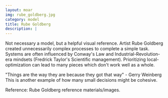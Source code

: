 ```yaml
---
layout: moar
img: rube_goldberg.jpg
category: model
title: Rube Goldberg
description: |
---
```

Not necessary a model, but a helpful visual reference. 
Artist Rube Goldberg created unnecessarily complex processes to complete a simple task. 
Systems are often influenced by Conway's Law and Industrial-Revolution-era mindsets (Fredrick Taylor's Scientific management).
Prioritizing local-optimization can lead to many pieces which don't work well as a whole.

"Things are the way they are because they got that way" - Gerry Weinberg
This is another example of how many small decisions might be cohesive.

Reference:
Rube Goldberg reference materials/images.
